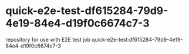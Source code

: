 # quick-e2e-test-df615284-79d9-4e19-84e4-d19f0c6674c7-3
repository for use with E2E test job quick-e2e-test:df615284-79d9-4e19-84e4-d19f0c6674c7-3
